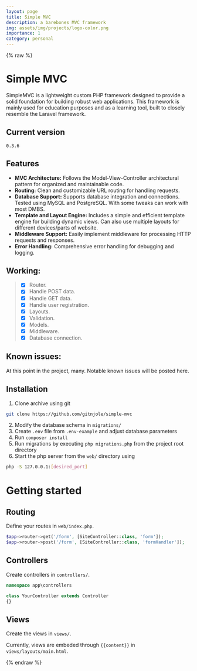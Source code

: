 ```yaml
---
layout: page
title: Simple MVC
description: a barebones MVC framework
img: assets/img/projects/logo-color.png
importance: 1
category: personal
---
```

{% raw %}

# Simple MVC

SimpleMVC is a lightweight custom PHP framework designed to provide a solid foundation for building robust web applications. This framework is mainly used for education purposes and as a learning tool, built to closely resemble the Laravel framework. 

## Current version
```
0.3.6
```
## Features

- **MVC Architecture:** Follows the Model-View-Controller architectural pattern for organized and maintainable code.
- **Routing:** Clean and customizable URL routing for handling requests.
- **Database Support:** Supports database integration and connections. Tested using MySQL and PostgreSQL. With some tweaks can work with most DMBS.
- **Template and Layout Engine:** Includes a simple and efficient template engine for building dynamic views. Can also use multiple layouts for different devices/parts of website.
- **Middleware Support:** Easily implement middleware for processing HTTP requests and responses.
- **Error Handling:** Comprehensive error handling for debugging and logging.

## Working:

>- [x] Router.
>- [x] Handle POST data.
>- [x] Handle GET data.
>- [X] Handle user registration.
>- [x] Layouts.
>- [x] Validation.
>- [x] Models.
>- [x] Middleware.
>- [X] Database connection.

## Known issues:

At this point in the project, many. Notable known issues will be posted here.

## Installation

1. Clone archive using git
```bash
git clone https://github.com/gitnjole/simple-mvc
```
2. Modify the database schema in `migrations/`
3. Create `.env` file from `.env-example` and adjust database parameters
4. Run `composer install`
5. Run migrations by executing `php migrations.php` from the project root directory
6. Start the php server from the `web/` directory using
```bash
php -S 127.0.0.1:[desired_port]
```

# Getting started

## Routing

Define your routes in `web/index.php`.
```php
$app->router->get('/form', [SiteController::class, 'form']);
$app->router->post('/form', [SiteController::class, 'formHandler']);
```

## Controllers

Create controllers in `controllers/`.
```php
namespace app\controllers

class YourController extends Controller
{}
```

## Views

Create the views in `views/`.

Currently, views are embeded through `{{content}}` in `views/layouts/main.html`.

{% endraw %}
